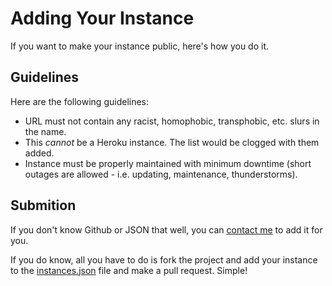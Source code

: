 # Adding Your Instance
If you want to make your instance public, here's how you do it.

## Guidelines
Here are the following guidelines:
- URL must not contain any racist, homophobic, transphobic, etc. slurs in the name.
- This *cannot* be a Heroku instance. The list would be clogged with them added.
- Instance must be properly maintained with minimum downtime (short outages are allowed - i.e. updating, maintenance, thunderstorms).

## Submition
If you don't know Github or JSON that well, you can [contact me](https://www.nrmn.top/contact/) to add it for you.

If you do know, all you have to do is fork the project and add your instance to the [instances.json](../../instances.json) file and make a 
pull request. Simple!